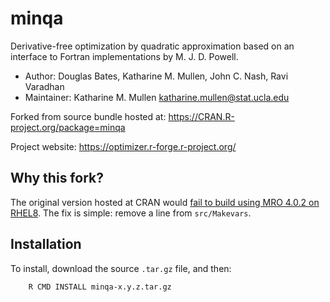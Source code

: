 # minqa
Derivative-free optimization by quadratic approximation based on an interface to Fortran implementations by M. J. D. Powell.

- Author: Douglas Bates, Katharine M. Mullen, John C. Nash, Ravi Varadhan
- Maintainer: Katharine M. Mullen <katharine.mullen@stat.ucla.edu>

Forked from source bundle hosted at: https://CRAN.R-project.org/package=minqa

Project website: https://optimizer.r-forge.r-project.org/

## Why this fork?
The original version hosted at CRAN would [fail to build using MRO 4.0.2
on RHEL8](https://stackoverflow.com/questions/67286689/installing-a-fortran-based-r-package-in-mro-shows-the-copyright-message-in-link).
The fix is simple: remove a line from `src/Makevars`.

## Installation
To install, download the source `.tar.gz` file, and then:
```
    R CMD INSTALL minqa-x.y.z.tar.gz
```
